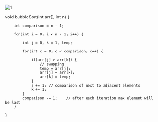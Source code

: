 
![1](https://github.com/user-attachments/assets/0508f9a4-aa4c-462c-8c63-fd8bf217ff18)

void bubbleSort(int arr[], int n) {
        
        int comparison = n - 1;
        
        for(int i = 0; i < n - 1; i++) {
            
            int j = 0, k = 1, temp;
            
            for(int c = 0; c < comparison; c++) {
                
                if(arr[j] > arr[k]) {
                    // swapping
                    temp = arr[j];
                    arr[j] = arr[k];
                    arr[k] = temp;  
                }
                j += 1; // comparison of next to adjacent elements
                k += 1;
            }
            comparison -= 1;    // after each iteration max element will be last
        }
        
    }
